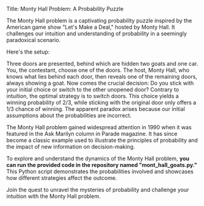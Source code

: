 Title: Monty Hall Problem: A Probability Puzzle

The Monty Hall problem is a captivating probability puzzle inspired by the American game show "Let's Make a Deal," hosted by Monty Hall. It challenges our intuition and understanding of probability in a seemingly paradoxical scenario.

Here's the setup:

Three doors are presented, behind which are hidden two goats and one car.
You, the contestant, choose one of the doors.
The host, Monty Hall, who knows what lies behind each door, then reveals one of the remaining doors, always showing a goat.
Now comes the crucial decision: Do you stick with your initial choice or switch to the other unopened door?
Contrary to intuition, the optimal strategy is to switch doors. This choice yields a winning probability of 2/3, while sticking with the original door only offers a 1/3 chance of winning. The apparent paradox arises because our initial assumptions about the probabilities are incorrect.

The Monty Hall problem gained widespread attention in 1990 when it was featured in the Ask Marilyn column in Parade magazine. It has since become a classic example used to illustrate the principles of probability and the impact of new information on decision-making.

To explore and understand the dynamics of the Monty Hall problem, <b>you can run the provided code in the repository named "mont_hall_goats.py."</b> This Python script demonstrates the probabilities involved and showcases how different strategies affect the outcome.

Join the quest to unravel the mysteries of probability and challenge your intuition with the Monty Hall problem.
